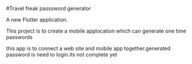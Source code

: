 #Travel freak passsword generator

A new Flutter application.

This project is to create a mobile applocation which can generate one time passwords

this app is to connect a web site and mobile app together.generated password is need to login.its not complete yet

